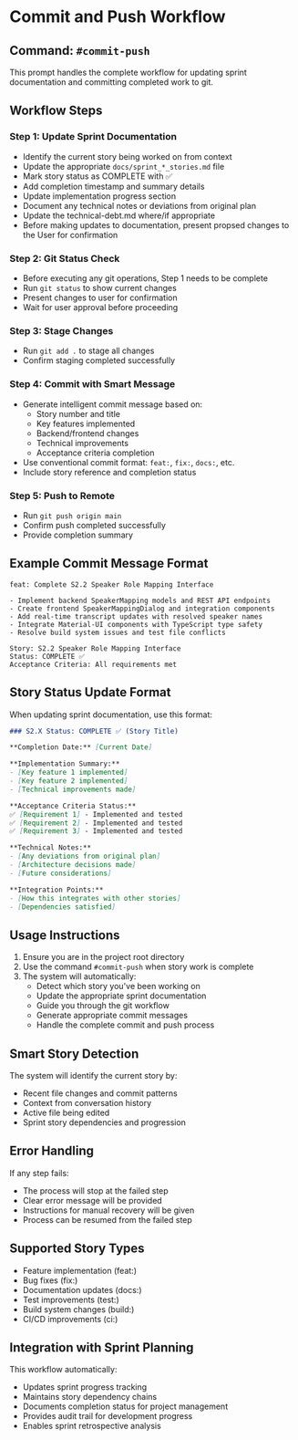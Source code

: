 # Commit and Push Workflow

## Command: `#commit-push`

This prompt handles the complete workflow for updating sprint documentation and committing completed work to git.

## Workflow Steps

### Step 1: Update Sprint Documentation

- Identify the current story being worked on from context
- Update the appropriate `docs/sprint_*_stories.md` file
- Mark story status as COMPLETE with ✅
- Add completion timestamp and summary details
- Update implementation progress section
- Document any technical notes or deviations from original plan
- Update the technical-debt.md where/if appropriate
- Before making updates to documentation, present propsed changes to the User for confirmation

### Step 2: Git Status Check

- Before executing any git operations, Step 1 needs to be complete
- Run `git status` to show current changes
- Present changes to user for confirmation
- Wait for user approval before proceeding

### Step 3: Stage Changes

- Run `git add .` to stage all changes
- Confirm staging completed successfully

### Step 4: Commit with Smart Message

- Generate intelligent commit message based on:
  - Story number and title
  - Key features implemented
  - Backend/frontend changes
  - Technical improvements
  - Acceptance criteria completion
- Use conventional commit format: `feat:`, `fix:`, `docs:`, etc.
- Include story reference and completion status

### Step 5: Push to Remote

- Run `git push origin main`
- Confirm push completed successfully
- Provide completion summary

## Example Commit Message Format

```text
feat: Complete S2.2 Speaker Role Mapping Interface

- Implement backend SpeakerMapping models and REST API endpoints
- Create frontend SpeakerMappingDialog and integration components  
- Add real-time transcript updates with resolved speaker names
- Integrate Material-UI components with TypeScript type safety
- Resolve build system issues and test file conflicts

Story: S2.2 Speaker Role Mapping Interface
Status: COMPLETE ✅
Acceptance Criteria: All requirements met
```

## Story Status Update Format

When updating sprint documentation, use this format:

```markdown
### S2.X Status: COMPLETE ✅ (Story Title)

**Completion Date:** [Current Date]

**Implementation Summary:**
- [Key feature 1 implemented]
- [Key feature 2 implemented]
- [Technical improvements made]

**Acceptance Criteria Status:**
✅ [Requirement 1] - Implemented and tested
✅ [Requirement 2] - Implemented and tested
✅ [Requirement 3] - Implemented and tested

**Technical Notes:**
- [Any deviations from original plan]
- [Architecture decisions made]
- [Future considerations]

**Integration Points:**
- [How this integrates with other stories]
- [Dependencies satisfied]
```

## Usage Instructions

1. Ensure you are in the project root directory
2. Use the command `#commit-push` when story work is complete
3. The system will automatically:
   - Detect which story you've been working on
   - Update the appropriate sprint documentation
   - Guide you through the git workflow
   - Generate appropriate commit messages
   - Handle the complete commit and push process

## Smart Story Detection

The system will identify the current story by:

- Recent file changes and commit patterns
- Context from conversation history
- Active file being edited
- Sprint story dependencies and progression

## Error Handling

If any step fails:

- The process will stop at the failed step
- Clear error message will be provided
- Instructions for manual recovery will be given
- Process can be resumed from the failed step

## Supported Story Types

- Feature implementation (feat:)
- Bug fixes (fix:)
- Documentation updates (docs:)
- Test improvements (test:)
- Build system changes (build:)
- CI/CD improvements (ci:)

## Integration with Sprint Planning

This workflow automatically:

- Updates sprint progress tracking
- Maintains story dependency chains
- Documents completion status for project management
- Provides audit trail for development progress
- Enables sprint retrospective analysis
